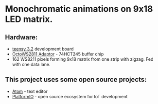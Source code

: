 # Monochromatic animations on 9x18 LED matrix.

## Hardware:

-   [teensy 3.2](https://www.pjrc.com/teensy/index.html) development board
-   [OctoWS2811 Adaptor](https://www.pjrc.com/store/octo28_adaptor.html) - 74HCT245 buffer chip
-   162 WS8211 pixels forming 9x18 matrix from one strip with zigzag. Fed with one data lane.

## This project uses some open source projects:

-   [Atom](https://atom.io) - text editor
-   [PlatformIO](https://platformio.org) - open source ecosystem for IoT development
